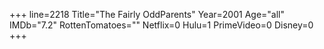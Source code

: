 +++
line=2218
Title="The Fairly OddParents"
Year=2001
Age="all"
IMDb="7.2"
RottenTomatoes=""
Netflix=0
Hulu=1
PrimeVideo=0
Disney=0
+++

